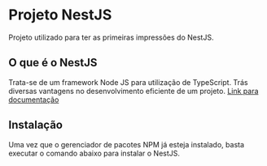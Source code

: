 # Projeto NestJS
Projeto utilizado para ter as primeiras impressões do NestJS.  
## O que é o NestJS  
Trata-se de um framework Node JS para utilização de TypeScript. Trás diversas vantagens no desenvolvimento eficiente de um projeto. 
[Link para documentação](https://docs.nestjs.com/)  

## Instalação  
Uma vez que o gerenciador de pacotes NPM já esteja instalado, basta executar o comando abaixo para instalar o NestJS.
